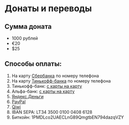 # Донаты и переводы

## Сумма доната
 * 1000 рублей
 * €20
 * $25

## Способы оплаты:
1. На карту [Сбербанка](https://www.sberbank.ru/ru/person/remittance/beznal_cc_rus) по номеру телефона
2. На карту [Тинькофф-банка](https://help.tinkoff.ru/transfers/transfer-by-phone-number/transfer-to-tinkoff-customer/) по номеру телефона
3. Тинькофф-банк: [с карты на карту](https://www.tinkoff.ru/cardtocard/)
4. Альфа-банк: [с карты на карту](https://www.alfaportal.ru/card2card/ptpl/alfaportal/initial.html)
5. [Яндекс.Деньги](https://money.yandex.ru/to/41001271131259)
6. [PayPal](https://paypal.me/7720390)
7. [Qiwi](https://my.qiwi.com/Vytalyi-KheTsNr9gjN)
8. IBAN SEPA: LT34 3500 0100 0408 6128
9. Биткойн: 1PMDLco2UAECLnG89QmgtbEN794dazqVZY

